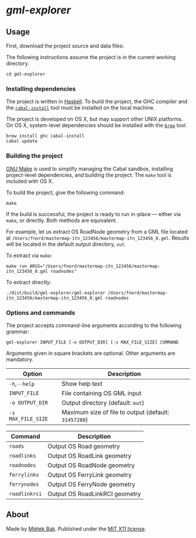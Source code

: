 _gml-explorer_
==============


Usage
-----

First, download the project source and data files:

The following instructions assume the project is in the current working directory.

```
cd gml-explorer
```

### Installing dependencies

The project is written in [Haskell](https://www.haskell.org/).  To build the project, the GHC compiler and the [`cabal-install`](https://www.haskell.org/cabal/) tool must be installed on the local machine.

The project is developed on OS X, but may support other UNIX platforms.  On OS X, system-level dependencies should be installed with the [`brew`](http://brew.sh/) tool.

```
brew install ghc cabal-install
cabal update
```


### Building the project

[GNU Make](https://www.gnu.org/software/make/) is used to simplify managing the Cabal sandbox, installing project-level dependencies, and building the project.  The `make` tool is included with OS X.

To build the project, give the following command:

```
make
```

If the build is successful, the project is ready to run in-place — either via `make`, or directly.  Both methods are equivalent.

For example, let us extract OS RoadNode geometry from a GML file located at `/Users/fnord/mastermap-itn_123456/mastermap-itn_123456_0.gml`.  Results will be located in the default output directory, `out`.

To extract via `make`:

```
make run ARGS="/Users/fnord/mastermap-itn_123456/mastermap-itn_123456_0.gml roadnodes"
```

To extract directly:

```
./dist/build/gml-explorer/gml-explorer /Users/fnord/mastermap-itn_123456/mastermap-itn_123456_0.gml roadnodes
```


### Options and commands

The project accepts command-line arguments according to the following grammar:

```
gml-explorer INPUT_FILE [-o OUTPUT_DIR] [-s MAX_FILE_SIZE] COMMAND
```

Arguments given in square brackets are optional.  Other arguments are mandatory.

Option             | Description
------------------ | -----------
`-h`,`--help`      | Show help text
`INPUT_FILE`       | File containing OS GML input
`-o OUTPUT_DIR`    | Output directory (default: `out`)
`-s MAX_FILE_SIZE` | Maximum size of file to output (default: `31457280`)

Command        | Description
------------   | -----------
`roads`        | Output OS Road geometry
`roadlinks`    | Output OS RoadLink geometry
`roadnodes`    | Output OS RoadNode geometry
`ferrylinks`   | Output OS FerryLink geometry
`ferrynodes`   | Output OS FerryNode geometry
`roadlinkrci` | Output OS RoadLinkRCI geometry


About
-----

Made by [Miëtek Bak](https://mietek.io/).  Published under the [MIT X11 license](LICENSE.md).
